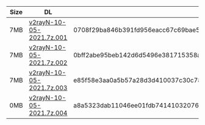 |    Size   |     DL  | sha512sum |
|  ---  |  ---  |  ---  |
| 7MB | [v2rayN-10-05-2021.7z.001](https://cdn.jsdelivr.net/gh/googleians/v2rayN@main/v2rayN-10-05-2021.7z.001) | 0708f29ba846b391fd956eacc67c69bae531cd4e0028bb202940d48588e4f81555fb7d4010c30eda42462cc1df4c4434e2144f1a41891c4d8490db3f723ae4c2 |
| 7MB | [v2rayN-10-05-2021.7z.002](https://cdn.jsdelivr.net/gh/googleians/v2rayN@main/v2rayN-10-05-2021.7z.002) | 0bff2abe95beb142d6d5496e381715358a3cd7ab2dd8a667f43327a60f322ea75e8ff63a0209816c3a4d6f9e9672be369a9b6e5082a97ff78d238ec8a1e7303b |
| 7MB | [v2rayN-10-05-2021.7z.003](https://cdn.jsdelivr.net/gh/googleians/v2rayN@main/v2rayN-10-05-2021.7z.003) | e85f58e3aa0a5b57a28d3d410037c30c7813257e83a4c270a26362b62d26ca88011c2cac58b97a81c6f3bf3ade63afa531e7752cee90834aad0f7c9ee242dd7c |
| 0MB | [v2rayN-10-05-2021.7z.004](https://cdn.jsdelivr.net/gh/googleians/v2rayN@main/v2rayN-10-05-2021.7z.004) | a8a5323dab11046ee01fdb74141032076f52dc492a514682d1587127652994d84a0cdbc3ce5703fc38112eb4e74a0ec6ca06e716e8032b5a3629da7305dcdf0c |
